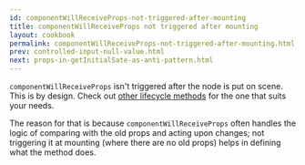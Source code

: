 ```yaml
---
id: componentWillReceiveProps-not-triggered-after-mounting
title: componentWillReceiveProps not triggered after mounting
layout: cookbook
permalink: componentWillReceiveProps-not-triggered-after-mounting.html
prev: controlled-input-null-value.html
next: props-in-getInitialSate-as-anti-pattern.html
---
```


`componentWillReceiveProps` isn't triggered after the node is put on scene. This is by design. Check out [other lifecycle methods](/react/docs/cookbook/component-specs.html) for the one that suits your needs.

The reason for that is because `componentWillReceiveProps` often handles the logic of comparing with the old props and acting upon changes; not triggering it at mounting (where there are no old props) helps in defining what the method does.
